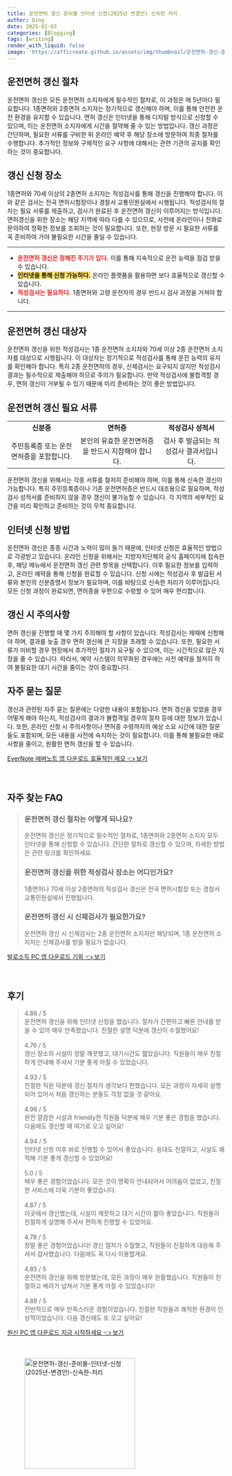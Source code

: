 ```yaml
---
title: 운전면허 갱신 준비물 인터넷 신청(2025년 변경안) 신속한 처리
author: bing
date: 2025-02-03
categories: [Blogging]
tags: [writing]
render_with_liquid: false
image: 'https://afficreate.github.io/assets/img/thumbnail/운전면허-갱신-준비물-인터넷-신청(2025년-변경안)-신속한-처리.webp'
---
```



<h2 id='운전면허_갱신_절차'>운전면허 갱신 절차</h2>

<p>운전면허 갱신은 모든 운전면허 소지자에게 필수적인 절차로, 이 과정은 매 5년마다 필요합니다. 1종면허와 2종면허 소지자는 정기적으로 갱신해야 하며, 이를 통해 안전한 운전 환경을 유지할 수 있습니다. 면허 갱신은 인터넷을 통해 디지털 방식으로 신청할 수 있으며, 이는 운전면허 소지자에게 시간을 절약해 줄 수 있는 방법입니다. 갱신 과정은 간단하며, 필요한 서류를 구비한 뒤 온라인 예약 후 해당 장소에 방문하여 최종 절차를 수행합니다. 추가적인 정보와 구체적인 요구 사항에 대해서는 관련 기관의 공지를 확인하는 것이 중요합니다.</p>

<h2 id='갱신_신청장소'>갱신 신청 장소</h2>

<p>1종면허와 70세 이상의 2종면허 소지자는 적성검사를 통해 갱신을 진행해야 합니다. 이와 같은 검사는 전국 면허시험장이나 경찰서 교통민원실에서 시행됩니다. 적성검사의 절차는 필요 서류를 제출하고, 검사가 완료된 후 운전면허 갱신이 이루어지는 방식입니다. 면허갱신을 위한 장소는 해당 지역에 따라 다를 수 있으므로, 사전에 온라인이나 전화로 문의하여 정확한 정보를 조회하는 것이 필요합니다. 또한, 현장 방문 시 필요한 서류를 꼭 준비하여 가야 불필요한 시간을 줄일 수 있습니다.</p>

<hr />

<ul>
    <li><b><span style="color: #ee2323;">운전면허 갱신은 정해진 주기가 있다.</span></b> 이를 통해 지속적으로 운전 능력을 점검 받을 수 있습니다.</li>
    <li><b><span style="background-color: #ffe066;">인터넷을 통해 신청 가능하다.</span></b> 온라인 플랫폼을 활용하면 보다 효율적으로 갱신할 수 있습니다.</li>
    <li><b><span style="color: #ee2323;">적성검사는 필요하다.</span></b> 1종면허와 고령 운전자의 경우 반드시 검사 과정을 거쳐야 합니다.</li>
</ul>

<hr />

<h2 id='운전면허_갱신_대상자'>운전면허 갱신 대상자</h2>

<p>운전면허 갱신을 위한 적성검사는 1종 운전면허 소지자와 70세 이상 2종 운전면허 소지자를 대상으로 시행됩니다. 이 대상자는 정기적으로 적성검사를 통해 운전 능력의 유지를 확인해야 합니다. 특히 2종 운전면허의 경우, 신체검사는 요구되지 않지만 적성검사 결과는 필수적으로 제출해야 하므로 주의가 필요합니다. 만약 적성검사에 불합격할 경우, 면허 갱신이 거부될 수 있기 때문에 미리 준비하는 것이 좋은 방법입니다.</p>

<h2 id='운전면허_갱신_필요서류'>운전면허 갱신 필요 서류</h2>

<table>
    <tr>
        <td style="text-align: center; height: 17px;"><b>신분증</b></td>
        <td style="text-align: center; height: 17px;"><b>면허증</b></td>
        <td style="text-align: center; height: 17px;"><b>적성검사 성적서</b></td>
    </tr>
    <tr>
        <td style="text-align: center; height: 17px;">주민등록증 또는 운전면허증을 포함합니다.</td>
        <td style="text-align: center; height: 17px;">본인의 유효한 운전면허증을 반드시 지참해야 합니다.</td>
        <td style="text-align: center; height: 17px;">검사 후 발급되는 적성검사 결과서입니다.</td>
    </tr>
</table>

<p>운전면허 갱신을 위해서는 각종 서류를 철저히 준비해야 하며, 이를 통해 신속한 갱신이 가능합니다. 특히 주민등록증이나 기존 운전면허증은 반드시 대조용으로 필요하며, 적성검사 성적서를 준비하지 않을 경우 갱신이 불가능할 수 있습니다. 각 지역의 세부적인 요건을 미리 확인하고 준비하는 것이 무척 중요합니다.</p>

<h2 id='인터넷_신청_방법'>인터넷 신청 방법</h2>

<p>운전면허 갱신은 종종 시간과 노력이 많이 들기 때문에, 인터넷 신청은 효율적인 방법으로 각광받고 있습니다. 온라인 신청을 위해서는 지방자치단체의 공식 홈페이지에 접속한 후, 해당 메뉴에서 운전면허 갱신 관련 항목을 선택합니다. 이후 필요한 정보를 입력하고, 온라인 예약을 통해 신청을 완료할 수 있습니다. 신청 시에는 적성검사 후 발급된 서류와 본인의 신분증명서 정보가 필요하며, 이를 바탕으로 신속한 처리가 이루어집니다. 모든 신청 과정이 완료되면, 면허증을 우편으로 수령할 수 있어 매우 편리합니다.</p>

<h2 id='갱신시_주의사항'>갱신 시 주의사항</h2>

<p>면허 갱신을 진행할 때 몇 가지 주의해야 할 사항이 있습니다. 적성검사는 제때에 신청해야 하며, 결과를 늦출 경우 면허 갱신에 큰 지장을 초래할 수 있습니다. 또한, 필요한 서류가 미비할 경우 현장에서 추가적인 절차가 요구될 수 있으며, 이는 시간적으로 많은 지장을 줄 수 있습니다. 따라서, 예약 시스템이 의무화된 경우에는 사전 예약을 철저히 하여 불필요한 대기 시간을 줄이는 것이 중요합니다.</p>

<h2 id='FAQ'>자주 묻는 질문</h2>

<p>갱신과 관련된 자주 묻는 질문에는 다양한 내용이 포함됩니다. 면허 갱신을 잊었을 경우 어떻게 해야 하는지, 적성검사의 결과가 불합격일 경우의 절차 등에 대한 정보가 있습니다. 또한, 온라인 신청 시 주의사항이나 면허증 수령까지의 예상 소요 시간에 대한 질문들도 포함되며, 모든 내용을 사전에 숙지하는 것이 필요합니다. 이를 통해 불필요한 애로사항을 줄이고, 원활한 면허 갱신을 할 수 있습니다.</p>


<p><a class="click-button" title="EverNote 에버노트 앱 다운로드 효율적인 메모" href="https://afficreate.github.io/posts/EverNote-%EC%97%90%EB%B2%84%EB%85%B8%ED%8A%B8-%EC%95%B1-%EB%8B%A4%EC%9A%B4%EB%A1%9C%EB%93%9C-%ED%9A%A8%EC%9C%A8%EC%A0%81%EC%9D%B8-%EB%A9%94%EB%AA%A8/" rel="dofollow">EverNote 에버노트 앱 다운로드 효율적인 메모 👈 보기</a></p><br>
<h2 id='자주_찾는_FAQ'>자주 찾는 FAQ</h2>
<div itemscope="" itemtype="https://schema.org/FAQPage"> 
<blockquote> 
<div itemscope="" itemprop="mainEntity" itemtype="https://schema.org/Question"> 
<h3 itemprop="name">운전면허 갱신 절차는 어떻게 되나요?</h3> 
<div itemscope="" itemprop="acceptedAnswer" itemtype="https://schema.org/Answer"> 
<span itemprop="text"> 
<p>운전면허 갱신은 정기적으로 필수적인 절차로, 1종면허와 2종면허 소지자 모두 인터넷을 통해 신청할 수 있습니다. 간단한 절차로 갱신할 수 있으며, 자세한 방법은 관련 링크를 확인하세요.</p> 
</span> 
</div> 
</div> 

<div itemscope="" itemprop="mainEntity" itemtype="https://schema.org/Question"> 
<h3 itemprop="name">운전면허 갱신을 위한 적성검사 장소는 어디인가요?</h3> 
<div itemscope="" itemprop="acceptedAnswer" itemtype="https://schema.org/Answer"> 
<span itemprop="text"> 
<p>1종면허나 70세 이상 2종면허의 적성검사 갱신은 전국 면허시험장 또는 경참서 교통민원실에서 진행됩니다.</p> 
</span> 
</div> 
</div> 

<div itemscope="" itemprop="mainEntity" itemtype="https://schema.org/Question"> 
<h3 itemprop="name">운전면허 갱신 시 신체검사가 필요한가요?</h3> 
<div itemscope="" itemprop="acceptedAnswer" itemtype="https://schema.org/Answer"> 
<span itemprop="text"> 
<p>운전면허 갱신 시 신체검사는 2종 운전면허 소지자만 해당되며, 1종 운전면허 소지자는 신체검사를 받을 필요가 없습니다.</p> 
</span> 
</div> 
</div> 
</blockquote> 
</div>
<p><a class="click-button" title="발로소득 PC 앱 다운로드 기회" href="https://afficreate.github.io/posts/%EB%B0%9C%EB%A1%9C%EC%86%8C%EB%93%9D-PC-%EC%95%B1-%EB%8B%A4%EC%9A%B4%EB%A1%9C%EB%93%9C-%EA%B8%B0%ED%9A%8C/" rel="dofollow">발로소득 PC 앱 다운로드 기회 👈 보기</a></p><br>
<h2 id='후기'>후기</h2>
<div itemscope itemtype="https://schema.org/Product">
  <blockquote>
  <div itemprop="review" itemscope itemtype="https://schema.org/Review">
      <div itemprop="reviewRating" itemscope itemtype="https://schema.org/Rating"> <span itemprop="ratingValue">4.86</span> / <span itemprop="bestRating">5</span> </div>
      <span itemprop="reviewBody">운전면허 갱신을 위해 인터넷 신청을 했습니다. 절차가 간편하고 빠른 안내를 받을 수 있어 매우 만족했습니다. 친절한 설명 덕분에 갱신이 수월했어요!</span>
  </div>
  <br>
  <div itemprop="review" itemscope itemtype="https://schema.org/Review">
      <div itemprop="reviewRating" itemscope itemtype="https://schema.org/Rating"> <span itemprop="ratingValue">4.76</span> / <span itemprop="bestRating">5</span> </div>
      <span itemprop="reviewBody">갱신 장소의 시설이 정말 깨끗했고, 대기시간도 짧았습니다. 직원들이 매우 친절하게 안내해 주셔서 기분 좋게 마칠 수 있었습니다.</span>
  </div>
  <br>
  <div itemprop="review" itemscope itemtype="https://schema.org/Review">
      <div itemprop="reviewRating" itemscope itemtype="https://schema.org/Rating"> <span itemprop="ratingValue">4.93</span> / <span itemprop="bestRating">5</span> </div>
      <span itemprop="reviewBody">친절한 직원 덕분에 갱신 절차가 생각보다 편했습니다. 모든 과정이 자세히 설명되어 있어서 처음 갱신하는 분들도 걱정 없을 것 같아요.</span>
  </div>
  <br>
  <div itemprop="review" itemscope itemtype="https://schema.org/Review">
      <div itemprop="reviewRating" itemscope itemtype="https://schema.org/Rating"> <span itemprop="ratingValue">4.96</span> / <span itemprop="bestRating">5</span> </div>
      <span itemprop="reviewBody">완전 깔끔한 시설과 friendly한 직원들 덕분에 매우 기분 좋은 경험을 했습니다. 다음에도 갱신할 때 여기로 오고 싶어요!</span>
  </div>
  <br>
  <div itemprop="review" itemscope itemtype="https://schema.org/Review">
      <div itemprop="reviewRating" itemscope itemtype="https://schema.org/Rating"> <span itemprop="ratingValue">4.94</span> / <span itemprop="bestRating">5</span> </div>
      <span itemprop="reviewBody">인터넷 신청 이후 바로 진행할 수 있어서 좋았습니다. 응대도 친절하고, 시설도 쾌적해 기분 좋게 갱신할 수 있었어요!</span>
  </div>
  <br>
  <div itemprop="review" itemscope itemtype="https://schema.org/Review">
      <div itemprop="reviewRating" itemscope itemtype="https://schema.org/Rating"> <span itemprop="ratingValue">5.0</span> / <span itemprop="bestRating">5</span> </div>
      <span itemprop="reviewBody">매우 좋은 경험이었습니다. 모든 것이 명확히 안내되어서 어려움이 없었고, 친절한 서비스에 더욱 기분이 좋았습니다.</span>
  </div>
  <br>
  <div itemprop="review" itemscope itemtype="https://schema.org/Review">
      <div itemprop="reviewRating" itemscope itemtype="https://schema.org/Rating"> <span itemprop="ratingValue">4.87</span> / <span itemprop="bestRating">5</span> </div>
      <span itemprop="reviewBody">이곳에서 갱신했는데, 시설이 깨끗하고 대기 시간이 짧아 좋았습니다. 직원들이 친절하게 설명해 주셔서 편하게 진행할 수 있었어요.</span>
  </div>
  <br>
  <div itemprop="review" itemscope itemtype="https://schema.org/Review">
      <div itemprop="reviewRating" itemscope itemtype="https://schema.org/Rating"> <span itemprop="ratingValue">4.78</span> / <span itemprop="bestRating">5</span> </div>
      <span itemprop="reviewBody">정말 좋은 경험이었습니다! 갱신 절차가 수월했고, 직원들이 친절하게 대응해 주셔서 감사했습니다. 다음에도 꼭 다시 이용할게요.</span>
  </div>
  <br>
  <div itemprop="review" itemscope itemtype="https://schema.org/Review">
      <div itemprop="reviewRating" itemscope itemtype="https://schema.org/Rating"> <span itemprop="ratingValue">4.85</span> / <span itemprop="bestRating">5</span> </div>
      <span itemprop="reviewBody">운전면허 갱신을 위해 방문했는데, 모든 과정이 매우 원활했습니다. 직원들이 친절하고 배려가 넘쳐서 기분 좋게 마칠 수 있었습니다!</span>
  </div>
  <br>
  <div itemprop="review" itemscope itemtype="https://schema.org/Review">
      <div itemprop="reviewRating" itemscope itemtype="https://schema.org/Rating"> <span itemprop="ratingValue">4.88</span> / <span itemprop="bestRating">5</span> </div>
      <span itemprop="reviewBody">전반적으로 매우 만족스러운 경험이었습니다. 친절한 직원들과 쾌적한 환경이 인상적이었습니다. 다음 갱신에도 또 오고 싶어요!</span>
  </div>
  </blockquote>
</div>
<p><a class="click-button" title="원신 PC 앱 다운로드 지금 시작하세요" href="https://afficreate.github.io/posts/%EC%9B%90%EC%8B%A0-PC-%EC%95%B1-%EB%8B%A4%EC%9A%B4%EB%A1%9C%EB%93%9C-%EC%A7%80%EA%B8%88-%EC%8B%9C%EC%9E%91%ED%95%98%EC%84%B8%EC%9A%94/" rel="dofollow">원신 PC 앱 다운로드 지금 시작하세요 👈 보기</a></p><br>
<figure class="image"><img src="https://afficreate.github.io/assets/img/thumbnail/운전면허-갱신-준비물-인터넷-신청(2025년-변경안)-신속한-처리.webp" alt="운전면허-갱신-준비물-인터넷-신청(2025년-변경안)-신속한-처리" width="256" height="256"></figure>